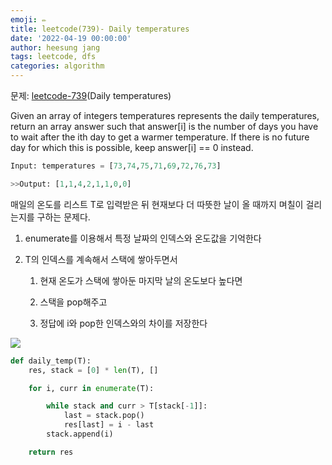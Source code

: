 ```yaml
---
emoji: ✏️
title: leetcode(739)- Daily temperatures
date: '2022-04-19 00:00:00'
author: heesung jang
tags: leetcode, dfs
categories: algorithm
---
```


문제: [leetcode-739]("https://leetcode.com/problems/daily-temperatures/")(Daily temperatures)

Given an array of integers temperatures represents the daily temperatures, return an array answer such that answer[i] is the number of days you have to wait after the ith day to get a warmer temperature. If there is no future day for which this is possible, keep answer[i] == 0 instead.

```python
Input: temperatures = [73,74,75,71,69,72,76,73]

>>Output: [1,1,4,2,1,1,0,0]
```

매일의 온도를 리스트 T로 입력받은 뒤 현재보다 더 따뜻한 날이 올 때까지 며칠이 걸리는지를 구하는 문제다.

1. enumerate를 이용해서 특정 날짜의 인덱스와 온도값을 기억한다

2. T의 인덱스를 계속해서 스택에 쌓아두면서

   1. 현재 온도가 스택에 쌓아둔 마지막 날의 온도보다 높다면

   2. 스택을 pop해주고

   3. 정답에 i와 pop한 인덱스와의 차이를 저장한다

![](https://velog.velcdn.com/images/heesungj7/post/835229d3-cca8-4ed2-adea-f02e1ab27fb1/image.jpeg)

```python
def daily_temp(T):
    res, stack = [0] * len(T), []

    for i, curr in enumerate(T):

        while stack and curr > T[stack[-1]]:
            last = stack.pop()
            res[last] = i - last
        stack.append(i)

    return res
```
